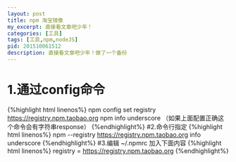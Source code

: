 ```yaml
---
layout: post
title: npm 淘宝镜像
my_excerpt: 直接看文章吧少年！
categories: [工具]
tags: [工具,npm,nodeJS]
pid: 201510061512
description: 直接看文章吧少年！做了一个备份
---
```


# 1.通过config命令

{%highlight  html  linenos%}
npm config set registry https://registry.npm.taobao.org 
npm info underscore （如果上面配置正确这个命令会有字符串response）
{%endhighlight%}
#2.命令行指定
{%highlight  html  linenos%}
npm --registry https://registry.npm.taobao.org info underscore 
{%endhighlight%}
#3.编辑 ~/.npmrc 加入下面内容
{%highlight  html  linenos%}
registry = https://registry.npm.taobao.org
{%endhighlight%}